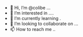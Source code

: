 - 👋 Hi, I’m @colibe ...
- 👀 I’m interested in ....
- 🌱 I’m currently learning .
- 💞️ I’m looking to collaborate on ...
- 📫 How to reach me ..

<!---
colibe/colibe is a ✨ special ✨ repository because its `README.md` (this file) appears on your GitHub profile.
You can click the Preview link to take a look at your changes.
--->
